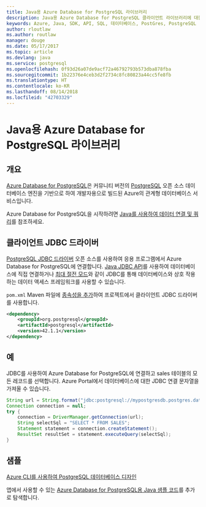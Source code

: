 ```yaml
---
title: Java용 Azure Database for PostgreSQL 라이브러리
description: Java용 Azure Database for PostgreSQL 클라이언트 라이브러리에 대한 참조 설명서
keywords: Azure, Java, SDK, API, SQL, 데이터베이스, PostGres, PostgreSQL
author: rloutlaw
ms.author: routlaw
manager: douge
ms.date: 05/17/2017
ms.topic: article
ms.devlang: java
ms.service: postgresql
ms.openlocfilehash: 0f93d26a07de9acf72a46792793b573dba878fba
ms.sourcegitcommit: 1b22376e4ceb3d2f2734c8fc80823a44cc5fe8fb
ms.translationtype: HT
ms.contentlocale: ko-KR
ms.lasthandoff: 08/14/2018
ms.locfileid: "42703329"
---
```

# <a name="azure-database-for-postgresql-libraries-for-java"></a>Java용 Azure Database for PostgreSQL 라이브러리

## <a name="overview"></a>개요

[Azure Database for PostgreSQL](/azure/sql-database/sql-database-technical-overview)은 커뮤니티 버전의 [PostgreSQL](https://www.postgresql.org/) 오픈 소스 데이터베이스 엔진을 기반으로 하여 개발자용으로 빌드된 Azure의 관계형 데이터베이스 서비스입니다.

Azure Database for PostgreSQL을 시작하려면 [Java를 사용하여 데이터 연결 및 쿼리](/azure/postgresql/connect-java)를 참조하세요.

## <a name="client-jdbc-driver"></a>클라이언트 JDBC 드라이버

[PostgreSQL JDBC 드라이버](https://jdbc.postgresql.org/) 오픈 소스를 사용하여 응용 프로그램에서 Azure Database for PostgreSQL에 연결합니다. [Java JDBC API](https://docs.oracle.com/javase/8/docs/technotes/guides/jdbc/)를 사용하여 데이터베이스에 직접 연결하거나 [최대 절전 모드](http://hibernate.org/)와 같이 JDBC를 통해 데이터베이스와 상호 작용하는 데이터 액세스 프레임워크를 사용할 수 있습니다.

`pom.xml` Maven 파일에 [종속성을 추가](https://maven.apache.org/guides/getting-started/index.html#How_do_I_use_external_dependencies)하여 프로젝트에서 클라이언트 JDBC 드라이버를 사용합니다.  

```XML
<dependency>
    <groupId>org.postgresql</groupId>
    <artifactId>postgresql</artifactId>
    <version>42.1.1</version>
</dependency>
```   

## <a name="example"></a>예

JDBC를 사용하여 Azure Database for PostgreSQL에 연결하고 sales 테이블의 모든 레코드를 선택합니다. Azure Portal에서 데이터베이스에 대한 JDBC 연결 문자열을 가져올 수 있습니다.

```java
String url = String.format("jdbc:postgresql://mypostgresdb.postgres.database.azure.com:5432/mydb?user=frank@mypostgresdb&password=AbCdEfGhIjK&ssl=true");
Connection connection = null;
try {
    connection = DriverManager.getConnection(url);
    String selectSql = "SELECT * FROM SALES";
    Statement statement = connection.createStatement();
    ResultSet resultSet = statement.executeQuery(selectSql);
}
```

## <a name="samples"></a>샘플

[Azure CLI를 사용하여 PostgreSQL 데이터베이스 디자인](https://docs.microsoft.com/azure/postgresql/tutorial-design-database-using-azure-cli) 

앱에서 사용할 수 있는 [Azure Database for PostgreSQL용 Java 샘플 코드](https://azure.microsoft.com/resources/samples/?platform=java&term=postgres)를 추가로 탐색합니다.

